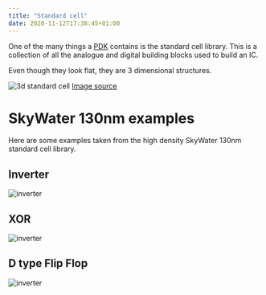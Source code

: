 ```yaml
---
title: "Standard cell"
date: 2020-11-12T17:38:45+01:00
---
```


One of the many things a [PDK](/terminology/pdk) contains is the standard cell library.
This is a collection of all the analogue and digital building blocks used to build an IC.

Even though they look flat, they are 3 dimensional structures.

![3d standard cell](/standardcell-3d.png) [Image source](https://en.wikipedia.org/wiki/File:Eda-fabrication.PNG)

# SkyWater 130nm examples

Here are some examples taken from the high density SkyWater 130nm standard cell library.

## Inverter

![inverter](/std-cell-inverter.png)

## XOR

![inverter](/std-cell-xor2.png)

## D type Flip Flop

![inverter](/std-cell-dflop.png)
